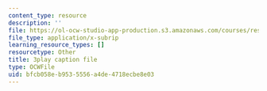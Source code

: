 ```yaml
---
content_type: resource
description: ''
file: https://ol-ocw-studio-app-production.s3.amazonaws.com/courses/res-18-005-highlights-of-calculus-spring-2010/bfcb058eb9535556a4de4718ecbe8e03_FtQl1gAo12E.vtt
file_type: application/x-subrip
learning_resource_types: []
resourcetype: Other
title: 3play caption file
type: OCWFile
uid: bfcb058e-b953-5556-a4de-4718ecbe8e03
---
```

